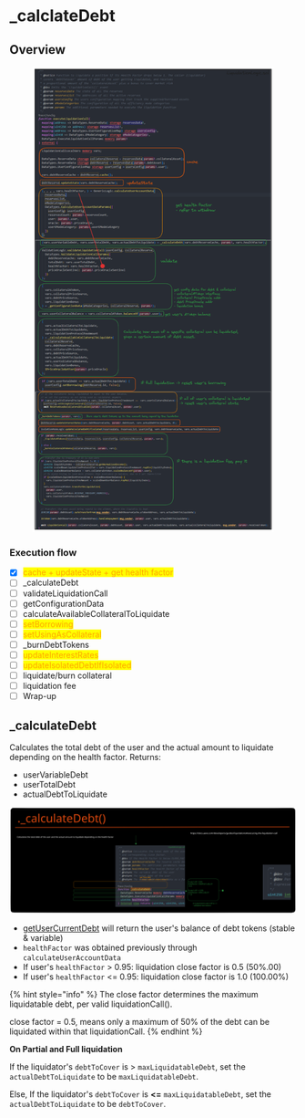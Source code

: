 # \_calclateDebt

## Overview

<figure><img src="../../.gitbook/assets/image (205).png" alt=""><figcaption></figcaption></figure>

### Execution flow

* [x] <mark style="color:orange;">cache + updateState + get health factor</mark>
* [ ] \_calculateDebt
* [ ] validateLiquidationCall
* [ ] getConfigurationData
* [ ] calculateAvailableCollateralToLiquidate
* [ ] <mark style="color:orange;">setBorrowing</mark>
* [ ] <mark style="color:orange;">setUsingAsCollateral</mark>
* [ ] \_burnDebtTokens
* [ ] <mark style="color:orange;">updateInterestRates</mark>
* [ ] <mark style="color:orange;">updateIsolatedDebtIfIsolated</mark>
* [ ] liquidate/burn collateral
* [ ] liquidation fee
* [ ] Wrap-up

## &#x20;\_calculateDebt

Calculates the total debt of the user and the actual amount to liquidate depending on the health factor. Returns:

* userVariableDebt
* userTotalDebt
* actualDebtToLiquidate

<img src="../../.gitbook/assets/file.excalidraw (25).svg" alt="" class="gitbook-drawing">

* [getUserCurrentDebt](../repay/get-current-debt.md) will return the user's balance of debt tokens (stable & variable)
* `healthFactor` was obtained previously through `calculateUserAccountData`
* If user's `healthFactor` > 0.95: liquidation close factor is 0.5 (50%.00)
* If user's `healthFactor` <= 0.95: liquidation close factor is 1.0 (100.00%)

{% hint style="info" %}
The close factor determines the maximum liquidatable debt, per valid liquidationCall().&#x20;

close factor = 0.5, means only a maximum of 50% of the debt can be liquidated within that liquidationCall.
{% endhint %}

**On Partial and Full liquidation**

If the liquidator's `debtToCover` is > `maxLiquidatableDebt`, set the `actualDebtToLiquidate` to be `maxLiquidatableDebt`.

Else, If the liquidator's `debtToCover` is **<=** `maxLiquidatableDebt`, set the `actualDebtToLiquidate` to be `debtToCover`.

